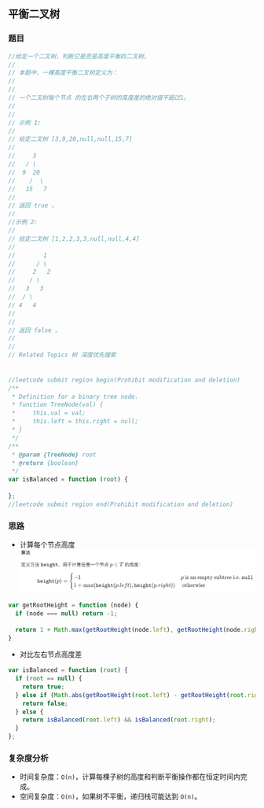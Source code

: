 ## 平衡二叉树

### 题目
```javascript
//给定一个二叉树，判断它是否是高度平衡的二叉树。
//
// 本题中，一棵高度平衡二叉树定义为：
//
//
// 一个二叉树每个节点 的左右两个子树的高度差的绝对值不超过1。
//
//
// 示例 1:
//
// 给定二叉树 [3,9,20,null,null,15,7]
//
//     3
//   / \
//  9  20
//    /  \
//   15   7
//
// 返回 true 。
//
//示例 2:
//
// 给定二叉树 [1,2,2,3,3,null,null,4,4]
//
//        1
//      / \
//     2   2
//    / \
//   3   3
//  / \
// 4   4
//
//
// 返回 false 。
//
//
// Related Topics 树 深度优先搜索


//leetcode submit region begin(Prohibit modification and deletion)
/**
 * Definition for a binary tree node.
 * function TreeNode(val) {
 *     this.val = val;
 *     this.left = this.right = null;
 * }
 */
/**
 * @param {TreeNode} root
 * @return {boolean}
 */
var isBalanced = function (root) {
  
};
//leetcode submit region end(Prohibit modification and deletion)
```

### 思路
- 计算每个节点高度
![节点高度算法](./节点高度算法.png)
```javascript
var getRootHeight = function (node) {
  if (node === null) return -1;

  return 1 + Math.max(getRootHeight(node.left), getRootHeight(node.right));
}
```

- 对比左右节点高度差
```javascript
var isBalanced = function (root) {
  if (root == null) {
    return true;
  } else if (Math.abs(getRootHeight(root.left) - getRootHeight(root.right)) > 1) {
    return false;
  } else {
    return isBalanced(root.left) && isBalanced(root.right);
  }
};
```

### 复杂度分析

- 时间复杂度：`O(n)`，计算每棵子树的高度和判断平衡操作都在恒定时间内完成。
- 空间复杂度：`O(n)`，如果树不平衡，递归栈可能达到 `O(n)`。
